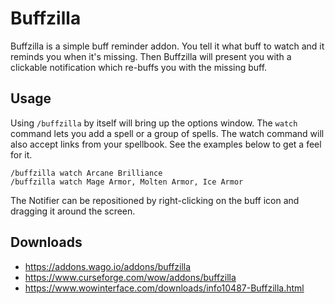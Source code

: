 # Buffzilla

Buffzilla is a simple buff reminder addon. You tell it what buff to watch and it reminds you when it's missing. Then Buffzilla will present you with a clickable notification which re-buffs you with the missing buff.

## Usage
Using `/buffzilla` by itself will bring up the options window. The `watch` command lets you add a spell or a group of spells. The watch command will also accept links from your spellbook. See the examples below to get a feel for it.

```
/buffzilla watch Arcane Brilliance
/buffzilla watch Mage Armor, Molten Armor, Ice Armor
```

The Notifier can be repositioned by right-clicking on the buff icon and dragging it around the screen.

## Downloads

- https://addons.wago.io/addons/buffzilla
- https://www.curseforge.com/wow/addons/buffzilla
- https://www.wowinterface.com/downloads/info10487-Buffzilla.html
